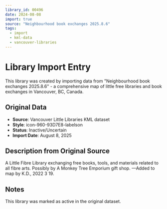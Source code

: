 ```yaml
---
library_id: 00496
date: 2024-08-08
import: true
source: "Neighbourhood book exchanges 2025.8.6"
tags:
  - import
  - kml-data
  - vancouver-libraries
---
```


# Library Import Entry

This library was created by importing data from "Neighbourhood book exchanges 2025.8.6" - a comprehensive map of little free libraries and book exchanges in Vancouver, BC, Canada.

## Original Data

- **Source**: Vancouver Little Libraries KML dataset
- **Style**: icon-960-93D7E8-labelson
- **Status**: Inactive/Uncertain
- **Import Date**: August 8, 2025

## Description from Original Source

A Little Fibre Library exchanging free books, tools, and materials related to all fibre arts.
Possibly by A Monkey Tree Emporium gift shop.
—Added to map by K.D., 2022 3 19.



## Notes

This library was marked as active in the original dataset.
